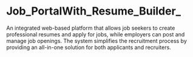 # Job_PortalWith_Resume_Builder_
An integrated web-based platform that allows job seekers to create professional resumes and apply for jobs, while employers can post and manage job openings. The system simplifies the recruitment process by providing an all-in-one solution for both applicants and recruiters.
